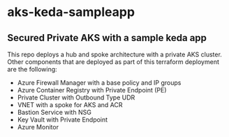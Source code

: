 # aks-keda-sampleapp

## Secured Private AKS with a sample keda app

This repo deploys a hub and spoke architecture with a private AKS cluster. Other components that are deployed as part of this terraform deployment are the following:

* Azure Firewall Manager with a base policy and IP groups
* Azure Container Registry with Private Endpoint (PE)
* Private Cluster with Outbound Type UDR
* VNET with a spoke for AKS and ACR
* Bastion Service with NSG
* Key Vault with Private Endpoint
* Azure Monitor